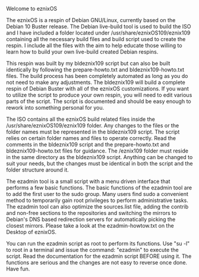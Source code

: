Welcome to eznixOS

The eznixOS is a respin of Debian GNU/Linux, currently based on the Debian 10 Buster release. The Debian live-build tool is used to build the ISO and I have included a folder located under /usr/share/eznixOS109/eznix109 containing all the necessary build files and build script used to create the respin. I include all the files with the aim to help educate those willing to learn how to build your own live-build created Debian respins.

This respin was built by my bldeznix109 script but can also be built identically by following the prepare-howto.txt and bldeznix109-howto.txt files. The build process has been completely automated as long as you do not need to make any adjustments. The bldeznix109 will build a complete respin of Debian Buster with all of the eznixOS customizations. If you want to utilize the script to produce your own respin, you will need to edit various parts of the script. The script is documented and should be easy enough to rework into something personal for you.

The ISO contains all the eznixOS build related files inside the /usr/share/eznixOS109/eznix109 folder. Any changes to the files or the folder names must be represented in the bldeznix109 script. The script relies on certain folder names and files to operate correctly. Read the comments in the bldeznix109 script and the prepare-howto.txt and bldeznix109-howto.txt files for guidance. The /eznix109 folder must reside in the same directory as the bldeznix109 script. Anything can be changed to suit your needs, but the changes must be identical in both the script and the folder structure around it.

The ezadmin tool is a small script with a menu driven interface that performs a few basic functions. The basic functions of the ezadmin tool are to add the first user to the sudo group. Many users find sudo a convenient method to temporarily gain root privileges to perform administrative tasks. The ezadmin tool can also optimize the sources.list file, adding the contrib and non-free sections to the repositories and switching the mirrors to Debian's DNS based redirection servers for automatically picking the closest mirrors. Please take a look at the ezadmin-howtow.txt on the Desktop of eznixOS.

You can run the ezadmin script as root to perform its functions. Use "su -l" to root in a terminal and issue the command: "ezadmin" to execute the script. Read the documentation for the ezadmin script BEFORE using it. The functions are serious and the changes are not easy to reverse once done. Have fun.
